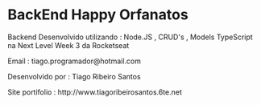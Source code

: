 <h1>BackEnd Happy Orfanatos</h1>
<p>Backend Desenvolvido utilizando : Node.JS , CRUD's , Models TypeScript na Next Level Week 3 da Rocketseat </p>

<p>Email : tiago.programador@hotmail.com</p>
<p>Desenvolvido por : Tiago Ribeiro Santos</p>
<p>Site portifolio : http://www.tiagoribeirosantos.6te.net</p>
